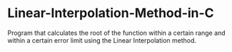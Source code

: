 # Linear-Interpolation-Method-in-C
 Program that calculates the root of the function within a certain range and within a certain error limit using the Linear Interpolation method.
